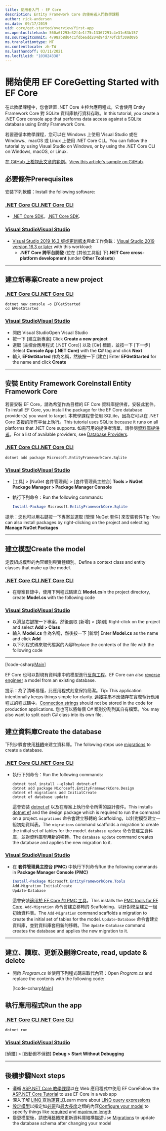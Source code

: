 ```yaml
---
title: 使用者入門 - EF Core
description: Entity Framework Core 的使用者入門教學課程
author: rick-anderson
ms.date: 09/17/2019
uid: core/get-started/overview/first-app
ms.openlocfilehash: 560a6f293e32f4e1f75c13367291c4e31e83b157
ms.sourcegitcommit: 4798ab8d04c1fdbe6dd204d94d770fcbf309d09b
ms.translationtype: MT
ms.contentlocale: zh-TW
ms.lasthandoff: 03/11/2021
ms.locfileid: "103024338"
---
```

# <a name="getting-started-with-ef-core"></a><span data-ttu-id="0fc93-103">開始使用 EF Core</span><span class="sxs-lookup"><span data-stu-id="0fc93-103">Getting Started with EF Core</span></span>

<span data-ttu-id="0fc93-104">在此教學課程中，您會建置 .NET Core 主控台應用程式，它會使用 Entity Framework Core 對 SQLite 資料庫執行資料存取。</span><span class="sxs-lookup"><span data-stu-id="0fc93-104">In this tutorial, you create a .NET Core console app that performs data access against a SQLite database using Entity Framework Core.</span></span>

<span data-ttu-id="0fc93-105">若要遵循本教學課程，您可以在 Windows 上使用 Visual Studio 或在 Windows、macOS 或 Linux 上使用 .NET Core CLI。</span><span class="sxs-lookup"><span data-stu-id="0fc93-105">You can follow the tutorial by using Visual Studio on Windows, or by using the .NET Core CLI on Windows, macOS, or Linux.</span></span>

<span data-ttu-id="0fc93-106">[在 GitHub 上檢視此文章的範例](https://github.com/dotnet/EntityFramework.Docs/tree/main/samples/core/GetStarted)。</span><span class="sxs-lookup"><span data-stu-id="0fc93-106">[View this article's sample on GitHub](https://github.com/dotnet/EntityFramework.Docs/tree/main/samples/core/GetStarted).</span></span>

## <a name="prerequisites"></a><span data-ttu-id="0fc93-107">必要條件</span><span class="sxs-lookup"><span data-stu-id="0fc93-107">Prerequisites</span></span>

<span data-ttu-id="0fc93-108">安裝下列軟體：</span><span class="sxs-lookup"><span data-stu-id="0fc93-108">Install the following software:</span></span>

### <a name="net-core-cli"></a>[<span data-ttu-id="0fc93-109">.NET Core CLI</span><span class="sxs-lookup"><span data-stu-id="0fc93-109">.NET Core CLI</span></span>](#tab/netcore-cli)

* <span data-ttu-id="0fc93-110">[.NET Core SDK](https://www.microsoft.com/net/download/core)。</span><span class="sxs-lookup"><span data-stu-id="0fc93-110">[.NET Core SDK](https://www.microsoft.com/net/download/core).</span></span>

### <a name="visual-studio"></a>[<span data-ttu-id="0fc93-111">Visual Studio</span><span class="sxs-lookup"><span data-stu-id="0fc93-111">Visual Studio</span></span>](#tab/visual-studio)

* <span data-ttu-id="0fc93-112">[Visual Studio 2019 16.3 版或更新版本](https://www.visualstudio.com/downloads/)與此工作負載：</span><span class="sxs-lookup"><span data-stu-id="0fc93-112">[Visual Studio 2019 version 16.3 or later](https://www.visualstudio.com/downloads/) with this  workload:</span></span>
  * <span data-ttu-id="0fc93-113">**.NET Core 跨平台開發** (位在 [其他工具組]  下)</span><span class="sxs-lookup"><span data-stu-id="0fc93-113">**.NET Core cross-platform development** (under **Other Toolsets**)</span></span>

---

## <a name="create-a-new-project"></a><span data-ttu-id="0fc93-114">建立新專案</span><span class="sxs-lookup"><span data-stu-id="0fc93-114">Create a new project</span></span>

### <a name="net-core-cli"></a>[<span data-ttu-id="0fc93-115">.NET Core CLI</span><span class="sxs-lookup"><span data-stu-id="0fc93-115">.NET Core CLI</span></span>](#tab/netcore-cli)

```dotnetcli
dotnet new console -o EFGetStarted
cd EFGetStarted
```

### <a name="visual-studio"></a>[<span data-ttu-id="0fc93-116">Visual Studio</span><span class="sxs-lookup"><span data-stu-id="0fc93-116">Visual Studio</span></span>](#tab/visual-studio)

* <span data-ttu-id="0fc93-117">開啟 Visual Studio</span><span class="sxs-lookup"><span data-stu-id="0fc93-117">Open Visual Studio</span></span>
* <span data-ttu-id="0fc93-118">按一下 [建立新專案] </span><span class="sxs-lookup"><span data-stu-id="0fc93-118">Click **Create a new project**</span></span>
* <span data-ttu-id="0fc93-119">選取 [主控台應用程式 (.NET Core)]  以及 [C#]  標籤，並按一下 [下一步] </span><span class="sxs-lookup"><span data-stu-id="0fc93-119">Select **Console App (.NET Core)** with the **C#** tag and click **Next**</span></span>
* <span data-ttu-id="0fc93-120">輸入 **EFGetStarted** 作為名稱，然後按一下 [建立] </span><span class="sxs-lookup"><span data-stu-id="0fc93-120">Enter **EFGetStarted** for the name and click **Create**</span></span>

---

## <a name="install-entity-framework-core"></a><span data-ttu-id="0fc93-121">安裝 Entity Framework Core</span><span class="sxs-lookup"><span data-stu-id="0fc93-121">Install Entity Framework Core</span></span>

<span data-ttu-id="0fc93-122">若要安裝 EF Core，請為希望作為目標的 EF Core 資料庫提供者，安裝此套件。</span><span class="sxs-lookup"><span data-stu-id="0fc93-122">To install EF Core, you install the package for the EF Core database provider(s) you want to target.</span></span> <span data-ttu-id="0fc93-123">本教學課程會使用 SQLite，因為它可以在 .NET Core 支援的所有平台上執行。</span><span class="sxs-lookup"><span data-stu-id="0fc93-123">This tutorial uses SQLite because it runs on all platforms that .NET Core supports.</span></span> <span data-ttu-id="0fc93-124">如需可用的提供者清單，請參閱[資料庫提供者](xref:core/providers/index)。</span><span class="sxs-lookup"><span data-stu-id="0fc93-124">For a list of available providers, see [Database Providers](xref:core/providers/index).</span></span>

### <a name="net-core-cli"></a>[<span data-ttu-id="0fc93-125">.NET Core CLI</span><span class="sxs-lookup"><span data-stu-id="0fc93-125">.NET Core CLI</span></span>](#tab/netcore-cli)

```dotnetcli
dotnet add package Microsoft.EntityFrameworkCore.Sqlite
```

### <a name="visual-studio"></a>[<span data-ttu-id="0fc93-126">Visual Studio</span><span class="sxs-lookup"><span data-stu-id="0fc93-126">Visual Studio</span></span>](#tab/visual-studio)

* <span data-ttu-id="0fc93-127">[工具] > [NuGet 套件管理員] > [套件管理員主控台] </span><span class="sxs-lookup"><span data-stu-id="0fc93-127">**Tools > NuGet Package Manager > Package Manager Console**</span></span>
* <span data-ttu-id="0fc93-128">執行下列命令：</span><span class="sxs-lookup"><span data-stu-id="0fc93-128">Run the following commands:</span></span>

  ```powershell
  Install-Package Microsoft.EntityFrameworkCore.Sqlite
  ```

<span data-ttu-id="0fc93-129">提示：您也可以用右鍵按一下專案並選取 [管理 NuGet 套件]  來安裝套件</span><span class="sxs-lookup"><span data-stu-id="0fc93-129">Tip: You can also install packages by right-clicking on the project and selecting **Manage NuGet Packages**</span></span>

---

## <a name="create-the-model"></a><span data-ttu-id="0fc93-130">建立模型</span><span class="sxs-lookup"><span data-stu-id="0fc93-130">Create the model</span></span>

<span data-ttu-id="0fc93-131">定義組成模型的內容類別與實體類別。</span><span class="sxs-lookup"><span data-stu-id="0fc93-131">Define a context class and entity classes that make up the model.</span></span>

### <a name="net-core-cli"></a>[<span data-ttu-id="0fc93-132">.NET Core CLI</span><span class="sxs-lookup"><span data-stu-id="0fc93-132">.NET Core CLI</span></span>](#tab/netcore-cli)

* <span data-ttu-id="0fc93-133">在專案目錄中，使用下列程式碼建立 **Model.cs**</span><span class="sxs-lookup"><span data-stu-id="0fc93-133">In the project directory, create **Model.cs** with the following code</span></span>

### <a name="visual-studio"></a>[<span data-ttu-id="0fc93-134">Visual Studio</span><span class="sxs-lookup"><span data-stu-id="0fc93-134">Visual Studio</span></span>](#tab/visual-studio)

* <span data-ttu-id="0fc93-135">以滑鼠右鍵按一下專案，然後選取 [新增] > [類別] </span><span class="sxs-lookup"><span data-stu-id="0fc93-135">Right-click on the project and select **Add > Class**</span></span>
* <span data-ttu-id="0fc93-136">輸入 **Model.cs** 作為名稱，然後按一下 [新增] </span><span class="sxs-lookup"><span data-stu-id="0fc93-136">Enter **Model.cs** as the name and click **Add**</span></span>
* <span data-ttu-id="0fc93-137">以下列程式碼來取代檔案的內容</span><span class="sxs-lookup"><span data-stu-id="0fc93-137">Replace the contents of the file with the following code</span></span>

---

[!code-csharp[Main](../../../../samples/core/GetStarted/Model.cs)]

<span data-ttu-id="0fc93-138">EF Core 也可以對現有資料庫中的模型進行[反向工程](xref:core/managing-schemas/scaffolding)。</span><span class="sxs-lookup"><span data-stu-id="0fc93-138">EF Core can also [reverse engineer](xref:core/managing-schemas/scaffolding) a model from an existing database.</span></span>

<span data-ttu-id="0fc93-139">提示：為了清晰易懂，此應用程式刻意保持簡潔。</span><span class="sxs-lookup"><span data-stu-id="0fc93-139">Tip: This application intentionally keeps things simple for clarity.</span></span> <span data-ttu-id="0fc93-140">[連接字串](xref:core/miscellaneous/connection-strings)不應儲存在實際執行應用程式的程式碼中。</span><span class="sxs-lookup"><span data-stu-id="0fc93-140">[Connection strings](xref:core/miscellaneous/connection-strings) should not be stored in the code for production applications.</span></span> <span data-ttu-id="0fc93-141">您也可以將每個 C# 類別分割到其自有檔案。</span><span class="sxs-lookup"><span data-stu-id="0fc93-141">You may also want to split each C# class into its own file.</span></span>

## <a name="create-the-database"></a><span data-ttu-id="0fc93-142">建立資料庫</span><span class="sxs-lookup"><span data-stu-id="0fc93-142">Create the database</span></span>

<span data-ttu-id="0fc93-143">下列步驟會使用[移轉](xref:core/managing-schemas/migrations/index)來建立資料庫。</span><span class="sxs-lookup"><span data-stu-id="0fc93-143">The following steps use [migrations](xref:core/managing-schemas/migrations/index) to create a database.</span></span>

### <a name="net-core-cli"></a>[<span data-ttu-id="0fc93-144">.NET Core CLI</span><span class="sxs-lookup"><span data-stu-id="0fc93-144">.NET Core CLI</span></span>](#tab/netcore-cli)

* <span data-ttu-id="0fc93-145">執行下列命令：</span><span class="sxs-lookup"><span data-stu-id="0fc93-145">Run the following commands:</span></span>

  ```dotnetcli
  dotnet tool install --global dotnet-ef
  dotnet add package Microsoft.EntityFrameworkCore.Design
  dotnet ef migrations add InitialCreate
  dotnet ef database update
  ```

  <span data-ttu-id="0fc93-146">這會安裝 [dotnet ef](xref:core/cli/dotnet) 以及在專案上執行命令所需的設計套件。</span><span class="sxs-lookup"><span data-stu-id="0fc93-146">This installs [dotnet ef](xref:core/cli/dotnet) and the design package which is required to run the command on a project.</span></span> <span data-ttu-id="0fc93-147">`migrations` 命令會建立移轉的 Scaffolding，以針對模型建立一組初始資料表。</span><span class="sxs-lookup"><span data-stu-id="0fc93-147">The `migrations` command scaffolds a migration to create the initial set of tables for the model.</span></span> <span data-ttu-id="0fc93-148">`database update` 命令會建立資料庫，並對資料庫套用新的移轉。</span><span class="sxs-lookup"><span data-stu-id="0fc93-148">The `database update` command creates the database and applies the new migration to it.</span></span>

### <a name="visual-studio"></a>[<span data-ttu-id="0fc93-149">Visual Studio</span><span class="sxs-lookup"><span data-stu-id="0fc93-149">Visual Studio</span></span>](#tab/visual-studio)

* <span data-ttu-id="0fc93-150">在 **套件管理員主控台 (PMC)** 中執行下列命令</span><span class="sxs-lookup"><span data-stu-id="0fc93-150">Run the following commands in **Package Manager Console (PMC)**</span></span>

  ```powershell
  Install-Package Microsoft.EntityFrameworkCore.Tools
  Add-Migration InitialCreate
  Update-Database
  ```

  <span data-ttu-id="0fc93-151">這會安裝[適用於 EF Core 的 PMC 工具](xref:core/cli/powershell)。</span><span class="sxs-lookup"><span data-stu-id="0fc93-151">This installs the [PMC tools for EF Core](xref:core/cli/powershell).</span></span> <span data-ttu-id="0fc93-152">`Add-Migration` 命令會建立移轉的 Scaffolding，以針對模型建立一組初始資料表。</span><span class="sxs-lookup"><span data-stu-id="0fc93-152">The `Add-Migration` command scaffolds a migration to create the initial set of tables for the model.</span></span> <span data-ttu-id="0fc93-153">`Update-Database` 命令會建立資料庫，並對資料庫套用新的移轉。</span><span class="sxs-lookup"><span data-stu-id="0fc93-153">The `Update-Database` command creates the database and applies the new migration to it.</span></span>

---

## <a name="create-read-update--delete"></a><span data-ttu-id="0fc93-154">建立、讀取、更新及刪除</span><span class="sxs-lookup"><span data-stu-id="0fc93-154">Create, read, update & delete</span></span>

* <span data-ttu-id="0fc93-155">開啟 *Program.cs* 並使用下列程式碼來取代內容：</span><span class="sxs-lookup"><span data-stu-id="0fc93-155">Open *Program.cs* and replace the contents with the following code:</span></span>

  [!code-csharp[Main](../../../../samples/core/GetStarted/Program.cs)]

## <a name="run-the-app"></a><span data-ttu-id="0fc93-156">執行應用程式</span><span class="sxs-lookup"><span data-stu-id="0fc93-156">Run the app</span></span>

### <a name="net-core-cli"></a>[<span data-ttu-id="0fc93-157">.NET Core CLI</span><span class="sxs-lookup"><span data-stu-id="0fc93-157">.NET Core CLI</span></span>](#tab/netcore-cli)

```dotnetcli
dotnet run
```

### <a name="visual-studio"></a>[<span data-ttu-id="0fc93-158">Visual Studio</span><span class="sxs-lookup"><span data-stu-id="0fc93-158">Visual Studio</span></span>](#tab/visual-studio)

<span data-ttu-id="0fc93-159">[偵錯] > [啟動但不偵錯] </span><span class="sxs-lookup"><span data-stu-id="0fc93-159">**Debug > Start Without Debugging**</span></span>

---

## <a name="next-steps"></a><span data-ttu-id="0fc93-160">後續步驟</span><span class="sxs-lookup"><span data-stu-id="0fc93-160">Next steps</span></span>

* <span data-ttu-id="0fc93-161">遵循 [ASP.NET Core 教學課程](/aspnet/core/data/ef-rp/intro)以在 Web 應用程式中使用 EF Core</span><span class="sxs-lookup"><span data-stu-id="0fc93-161">Follow the [ASP.NET Core Tutorial](/aspnet/core/data/ef-rp/intro) to use EF Core in a web app</span></span>
* <span data-ttu-id="0fc93-162">深入了解 [LINQ 查詢運算式](/dotnet/csharp/programming-guide/concepts/linq/basic-linq-query-operations)</span><span class="sxs-lookup"><span data-stu-id="0fc93-162">Learn more about [LINQ query expressions](/dotnet/csharp/programming-guide/concepts/linq/basic-linq-query-operations)</span></span>
* <span data-ttu-id="0fc93-163">[設定模型](xref:core/modeling/index)以指定如[必要](xref:core/modeling/entity-properties#required-and-optional-properties)和[最大長度](xref:core/modeling/entity-properties#maximum-length)之類的內容</span><span class="sxs-lookup"><span data-stu-id="0fc93-163">[Configure your model](xref:core/modeling/index) to specify things like [required](xref:core/modeling/entity-properties#required-and-optional-properties) and [maximum length](xref:core/modeling/entity-properties#maximum-length)</span></span>
* <span data-ttu-id="0fc93-164">變更模型後，請使用[移轉](xref:core/managing-schemas/migrations/index)來更新資料庫結構描述</span><span class="sxs-lookup"><span data-stu-id="0fc93-164">Use [Migrations](xref:core/managing-schemas/migrations/index) to update the database schema after changing your model</span></span>
